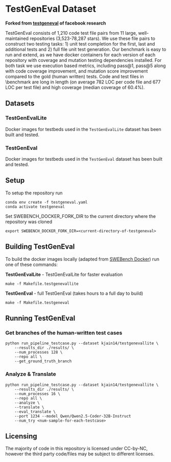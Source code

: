# TestGenEval Dataset


**Forked from [testgeneval](https://github.com/facebookresearch/testgeneval.git) of facebook research**

TestGenEval consists of 1,210 code test file pairs from 11 large, well-maintained repositories (3,523-78,287 stars). We use these file pairs to construct two testing tasks: 1) unit test completion for the first, last and additional tests and 2) full file unit test generation. Our benchmark is easy to run and extend, as we have docker containers for each version of each repository with coverage and mutation testing dependencies installed. For both task we use execution based metrics, including pass@1, pass@5 along with code coverage improvement, and mutation score improvement compared to the gold (human written) tests. Code and test files in \benchmark are long in length (on average 782 LOC per code file and 677 LOC per test file) and high coverage (median coverage of 60.4\%).

<!-- We measure the following metrics for the test completion task:

- pass@k (k = 1, 5)
- coverage improvement (how much generated test improves existing coverage)
- coverage improvement@pass (coverage improvement averaged only over passing tests)
- average pass@5

We measure the following metrics for the test generation task:
- pass@1
- all pass@1 (all tests generated in suite pass)
- coverage (coverage of generated tests)
- coverage@pass (coverage of generated tests for passing examples)
- mutation score (mutation score of generated tests)
- mutation score@pass (mutation score of generated tests for passing examples) -->

## Datasets

### TestGenEvalLite
Docker images for testbeds used in the `TestGenEvalLite` dataset has been built and tested.

### TestGenEval
Docker images for testbeds used in the `TestGenEval` dataset has been built and tested.

## Setup

To setup the repository run
```shell
conda env create -f testgeneval.yaml
conda activate testgeneval
```

Set SWEBENCH_DOCKER_FORK_DIR to the current directory where the repository was cloned

```shell
export SWEBENCH_DOCKER_FORK_DIR=<current-directory-of-testgeneval>
```

## Building TestGenEval

To build the docker images locally (adapted from [SWEBench Docker](https://github.com/aorwall/SWE-bench-docker/tree/main/docker)) run one of these commands:

**TestGenEvalLite** - TestGenEvalLite for faster evaluation
```
make -f Makefile.testgenevallite
```

**TestGenEval** - full TestGenEval (takes hours to a full day to build)
```
make -f Makefile.testgeneval
```

## Running TestGenEval

### Get branches of the human-written test cases

```shell
python run_pipeline_testcase.py --dataset kjain14/testgenevallite \
    --results_dir ./results/ \
    --num_processes 128 \
    --repo all \
    --get_ground_truth_branch
```

### Analyze \& Translate

```shell
python run_pipeline_testcase.py --dataset kjain14/testgenevallite \
    --results_dir ./results/ \
    --num_processes 16 \
    --repo all \
    --analyze \
    --translate \
    --eval_translate \
    --port 1234 --model Qwen/Qwen2.5-Coder-32B-Instruct 
    --num_try <num-sample-for-each-testcase>
```

## Licensing

The majority of code in this repository is licensed under CC-by-NC, however the third party code/files may be subject to different licenses.
